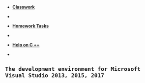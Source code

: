 * [**Classwork**](https://github.com/SuvStreet/IT_Step_Cpp/tree/master/ClassWork)
-
* [**Homework Tasks**](https://github.com/SuvStreet/IT_Step_Cpp/tree/master/Laboratory_work)
-
* [**Help on C ++**](https://github.com/SuvStreet/IT_Step_Cpp/tree/master/Help) 
-
**`The development environment for Microsoft Visual Studio 2013, 2015, 2017`**
-
